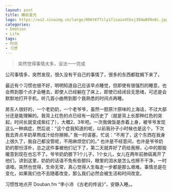 ```yaml
---
layout: post
title: 睡前星光
logo: https://ws2.sinaimg.cn/large/006tKfTcly1fisazx4tbxj30dw099n0i.jpg
categories:
- Emotion
- Life
tags:
- 时间
- 习惯
---
```


> 突然觉得事情太多，没法一一完成   

公司事情多，突然发现，很久没有干自己的事情了，很多的东西都耽搁下来了。  

最近有个习惯也很不好，明明知道自己应该早点睡觉，但即使有很强烈的睡意，也会熬到那个点才会睡去，即使人已经躺在了床上，即使已经闭目无思绪，可还是会默默地打开手机，听几首小曲熬到那个我熟悉的时间点再睡。  

房东人很好的，一个老奶奶，一个老爷爷，虽然一腔原汁原味的上海话，不过大部分还是能理解的。我背上红色的点已经有一段历史了（就是背上长那种红色的突起，时间长就变成紫红了），大概2、3年吧。一次我做饭是赤着上身，被爷爷发现这么一种病症，然后说：“这个症我知道的呢，以前我孙子小时候也是这个，下次我去弄点羊奶草熬成汁给你擦擦。” 我一时语塞，忙说：“不用了，这个东西在我身上很久了，我自己都没管呢，不用麻烦您们的。” 也许是不经意间，也许是爷爷奶奶的那份淳朴，总之这件事被他们记下了，第二天就弄好了药给我擦，心中的那股暖意到现在也忘不了。爷爷奶奶膝下1个儿子，1个女儿，女儿在两年前肺癌离开了他们，讲到这里，奶奶的话语不免有些颤抖，眼里的泪水是怎么也擦不干净，一时语噎。突然也觉得，生命无常，真心觉得人生每走一步都是那么艰难。事情总是在变化，如果我们也不去随着改变，那么我们必然会被生活和时间改变。  


习惯性地点开 Douban.fm “李小沛 《古老的传说》”，安静入睡。。
